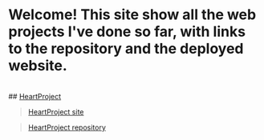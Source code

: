 # Welcome! This site show all the web projects I've done so far, with links to the repository and the deployed website.
<br>
## <u>HeartProject</u>

> [HeartProject site](https://snowynx.github.io/HeartProject)

> [HeartProject repository](https://github.com/Snowynx/HeartProject)
